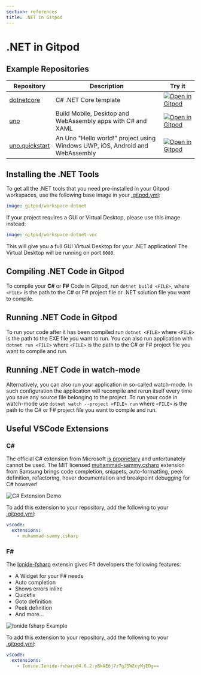 ```yaml
---
section: references
title: .NET in Gitpod
---
```


<script context="module">
  export const prerender = true;
</script>

# .NET in Gitpod

## Example Repositories

<div class="table-container">

| Repository                                                      | Description                                                                   | Try it                                                                                                                                |
| --------------------------------------------------------------- | ----------------------------------------------------------------------------- | ------------------------------------------------------------------------------------------------------------------------------------- |
| [dotnetcore](https://github.com/gitpod-io/example-dotnet-core)  | C# .NET Core template                                                         | [![Open in Gitpod](https://gitpod.io/button/open-in-gitpod.svg)](https://gitpod.io/#https://github.com/gitpod-io/example-dotnet-core) |
| [uno](https://github.com/unoplatform/uno)                       | Build Mobile, Desktop and WebAssembly apps with C# and XAML                   | [![Open in Gitpod](https://gitpod.io/button/open-in-gitpod.svg)](https://gitpod.io/#https://github.com/unoplatform/uno)               |
| [uno.quickstart](https://github.com/unoplatform/uno.quickstart) | An Uno "Hello world!" project using Windows UWP, iOS, Android and WebAssembly | [![Open in Gitpod](https://gitpod.io/button/open-in-gitpod.svg)](https://gitpod.io/#https://github.com/unoplatform/uno.quickstart)    |

</div>

## Installing the .NET Tools

To get all the .NET tools that you need pre-installed in your Gitpod workspaces, use the following base image in your [.gitpod.yml](https://www.gitpod.io/docs/config-gitpod-file):

```YAML
image: gitpod/workspace-dotnet
```

If your project requires a GUI or Virtual Desktop, please use this image instead:

```YAML
image: gitpod/workspace-dotnet-vnc
```

This will give you a full GUI Virtual Desktop for your .NET application! The Virtual Desktop will be running on port `6080`.

## Compiling .NET Code in Gitpod

To compile your **C#** or **F#** Code in Gitpod, run `dotnet build <FILE>`, where `<FILE>` is the path to the C# or F# project file or .NET solution file you want to compile.

## Running .NET Code in Gitpod

To run your code after it has been compiled run `dotnet <FILE>` where `<FILE>` is the path to the EXE file you want to run. You can also run application with `dotnet run <FILE>` where `<FILE>` is the path to the C# or F# project file you want to compile and run.

## Running .NET Code in watch-mode

Alternatively, you can also run your application in so-called watch-mode. In such configuration the application will recompile and rerun itself every time you save any source file belonging to the project. To run your code in watch-mode use `dotnet watch --project <FILE> run` where `<FILE>` is the path to the C# or F# project file you want to compile and run.

## Useful VSCode Extensions

### <p>C#</p>

The official C# extension from Microsoft [is proprietary](https://aka.ms/VSCode-DotNet-DbgLicense) and unfortunately cannot be used. The MIT licensed [muhammad-sammy.csharp](https://open-vsx.org/extension/muhammad-sammy/csharp) extension from Samsung brings code completion, snippets, auto-formatting, peek definition, refactoring, hover documentation and breakpoint debugging for C# however!

![C# Extension Demo](.../../../static/images/docs/CSharpDemo.png)

To add this extension to your repository, add the following to your [.gitpod.yml](https://www.gitpod.io/docs/config-gitpod-file):

```yaml
vscode:
  extensions:
    - muhammad-sammy.csharp
```

### <p>F#</p>

The [Ionide-fsharp](https://ionide.io/) extensin gives F# developers the following features:

- A Widget for your F# needs
- Auto completion
- Shows errors inline
- Quickfix
- Goto definition
- Peek definition
- And more...

![Ionide fsharp Example](.../../../static/images/docs/Iondine_Example.png)

To add this extension to your repository, add the following to your [.gitpod.yml](https://www.gitpod.io/docs/config-gitpod-file):

```yaml
vscode:
  extensions:
    - Ionide.Ionide-fsharp@4.6.2:yBkAE6j7z7gJ5WEcyMjEOg==
```
